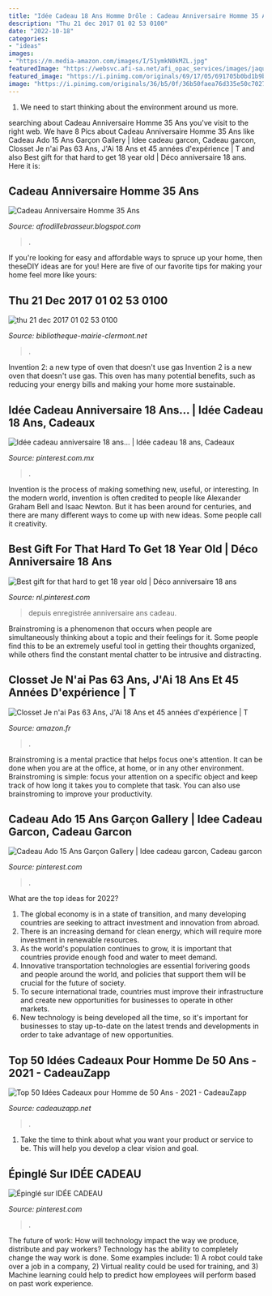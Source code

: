 ```yaml
---
title: "Idée Cadeau 18 Ans Homme Drôle : Cadeau Anniversaire Homme 35 Ans"
description: "Thu 21 dec 2017 01 02 53 0100"
date: "2022-10-18"
categories:
- "ideas"
images:
- "https://m.media-amazon.com/images/I/51ymkN0kMZL.jpg"
featuredImage: "https://websvc.afi-sa.net/afi_opac_services/images/jaquettes/0/0/4/3/thumbs/43757.jpeg"
featured_image: "https://i.pinimg.com/originals/69/17/05/691705b0bd1b9bace031a86d8c7c839c.jpg"
image: "https://i.pinimg.com/originals/36/b5/0f/36b50faea76d335e50c7027208d433fb.jpg"
---
```



1. We need to start thinking about the environment around us more.

	

		
searching about Cadeau Anniversaire Homme 35 Ans you've visit to the right web. We have 8 Pics about Cadeau Anniversaire Homme 35 Ans like Cadeau Ado 15 Ans Garçon Gallery | Idee cadeau garcon, Cadeau garcon, Closset Je n&#039;ai Pas 63 Ans, J&#039;Ai 18 Ans et 45 années d&#039;expérience | T and also Best gift for that hard to get 18 year old | Déco anniversaire 18 ans. Here it is:
		
    
## Cadeau Anniversaire Homme 35 Ans

<img loading=lazy src="https://i.pinimg.com/originals/69/17/05/691705b0bd1b9bace031a86d8c7c839c.jpg" onerror="this.onerror=null;this.src='https://tse2.mm.bing.net/th?id=OIP.S1vUKfTqGBITIr9BcMmBkQHaHZ&amp;pid=15.1';" alt="Cadeau Anniversaire Homme 35 Ans">

_Source: afrodillebrasseur.blogspot.com_

>. 

	

If you're looking for easy and affordable ways to spruce up your home, then theseDIY ideas are for you! Here are five of our favorite tips for making your home feel more like yours: 

    
## Thu 21 Dec 2017 01 02 53 0100

<img loading=lazy src="https://websvc.afi-sa.net/afi_opac_services/images/jaquettes/0/0/4/3/thumbs/43757.jpeg" onerror="this.onerror=null;this.src='https://tse4.mm.bing.net/th?id=OIP.fBYalO3DyaEJw051YoBvCwAAAA&amp;pid=15.1';" alt="thu 21 dec 2017 01 02 53 0100">

_Source: bibliotheque-mairie-clermont.net_

>. 

	

Invention 2: a new type of oven that doesn't use gas
Invention 2 is a new oven that doesn't use gas. This oven has many potential benefits, such as reducing your energy bills and making your home more sustainable.

    
## Idée Cadeau Anniversaire 18 Ans... | Idée Cadeau 18 Ans, Cadeaux

<img loading=lazy src="https://i.pinimg.com/originals/93/c5/7e/93c57e6420114db59efe20f3ecf05d17.jpg" onerror="this.onerror=null;this.src='https://tse2.mm.bing.net/th?id=OIP.iHAaUAh_RYq1TNw1bKlaYgHaJ6&amp;pid=15.1';" alt="Idée cadeau anniversaire 18 ans... | Idée cadeau 18 ans, Cadeaux">

_Source: pinterest.com.mx_

>. 

	

Invention is the process of making something new, useful, or interesting. In the modern world, invention is often credited to people like Alexander Graham Bell and Isaac Newton. But it has been around for centuries, and there are many different ways to come up with new ideas. Some people call it creativity.

    
## Best Gift For That Hard To Get 18 Year Old | Déco Anniversaire 18 Ans

<img loading=lazy src="https://i.pinimg.com/originals/36/b5/0f/36b50faea76d335e50c7027208d433fb.jpg" onerror="this.onerror=null;this.src='https://tse1.mm.bing.net/th?id=OIP.6zxbWPyW8kQ2IplG2ABhZQAAAA&amp;pid=15.1';" alt="Best gift for that hard to get 18 year old | Déco anniversaire 18 ans">

_Source: nl.pinterest.com_

>depuis enregistrée anniversaire ans cadeau. 

	

Brainstroming is a phenomenon that occurs when people are simultaneously thinking about a topic and their feelings for it. Some people find this to be an extremely useful tool in getting their thoughts organized, while others find the constant mental chatter to be intrusive and distracting.

    
## Closset Je N&#039;ai Pas 63 Ans, J&#039;Ai 18 Ans Et 45 Années D&#039;expérience | T

<img loading=lazy src="https://images-na.ssl-images-amazon.com/images/I/61M2V3q87cL._AC_UL1200_.jpg" onerror="this.onerror=null;this.src='https://tse2.mm.bing.net/th?id=OIP.gFtCsvbdmAmZ0CGNl6BRzwHaJs&amp;pid=15.1';" alt="Closset Je n&#039;ai Pas 63 Ans, J&#039;Ai 18 Ans et 45 années d&#039;expérience | T">

_Source: amazon.fr_

>. 

	

Brainstroming is a mental practice that helps focus one's attention. It can be done when you are at the office, at home, or in any other environment. Brainstroming is simple: focus your attention on a specific object and keep track of how long it takes you to complete that task. You can also use brainstroming to improve your productivity.

    
## Cadeau Ado 15 Ans Garçon Gallery | Idee Cadeau Garcon, Cadeau Garcon

<img loading=lazy src="https://i.pinimg.com/originals/08/e0/3e/08e03ec27927da46b46a49c981dd2beb.jpg" onerror="this.onerror=null;this.src='https://tse4.mm.bing.net/th?id=OIP.gEjt5eDJP78tBMZTlyISlQHaEK&amp;pid=15.1';" alt="Cadeau Ado 15 Ans Garçon Gallery | Idee cadeau garcon, Cadeau garcon">

_Source: pinterest.com_

>. 

	

What are the top ideas for 2022?
1. The global economy is in a state of transition, and many developing countries are seeking to attract investment and innovation from abroad.
2. There is an increasing demand for clean energy, which will require more investment in renewable resources.
3. As the world's population continues to grow, it is important that countries provide enough food and water to meet demand.
4. Innovative transportation technologies are essential forivering goods and people around the world, and policies that support them will be crucial for the future of society.
5. To secure international trade, countries must improve their infrastructure and create new opportunities for businesses to operate in other markets.
6. New technology is being developed all the time, so it's important for businesses to stay up-to-date on the latest trends and developments in order to take advantage of new opportunities.

    
## Top 50 Idées Cadeaux Pour Homme De 50 Ans - 2021 - CadeauZapp

<img loading=lazy src="https://m.media-amazon.com/images/I/51ymkN0kMZL.jpg" onerror="this.onerror=null;this.src='https://tse1.mm.bing.net/th?id=OIP.jlIO8-osbaLEFOEMcVwK8AHaHa&amp;pid=15.1';" alt="Top 50 Idées Cadeaux pour Homme de 50 Ans - 2021 - CadeauZapp">

_Source: cadeauzapp.net_

>. 

	

1. Take the time to think about what you want your product or service to be. This will help you develop a clear vision and goal.

    
## Épinglé Sur IDÉE CADEAU

<img loading=lazy src="https://i.pinimg.com/originals/a5/e5/c3/a5e5c3208a6948803732bef91a0ddf41.jpg" onerror="this.onerror=null;this.src='https://tse4.mm.bing.net/th?id=OIP.sDJOgSEWtUHc_GdQEhuJSwHaJ4&amp;pid=15.1';" alt="Épinglé sur IDÉE CADEAU">

_Source: pinterest.com_

>. 

	

The future of work: How will technology impact the way we produce, distribute and pay workers?
Technology has the ability to completely change the way work is done. Some examples include: 1) A robot could take over a job in a company, 2) Virtual reality could be used for training, and 3) Machine learning could help to predict how employees will perform based on past work experience.

